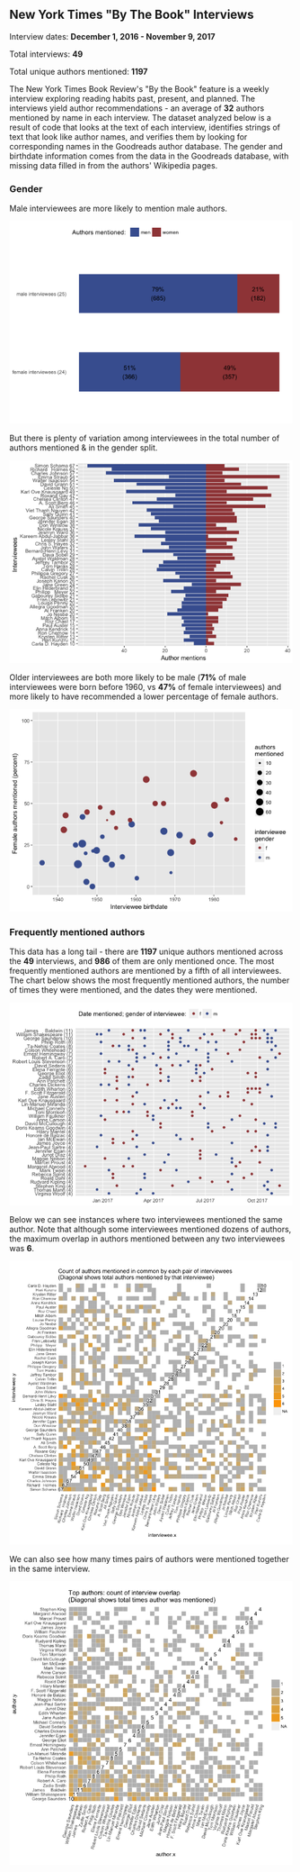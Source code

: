 New York Times "By The Book" Interviews
---------------------------------------

Interview dates: **December 1, 2016 - November 9, 2017**

Total interviews: **49**

Total unique authors mentioned: **1197**

The New York Times Book Review's "By the Book" feature is a weekly interview exploring reading habits past, present, and planned. The interviews yield author recommendations - an average of **32** authors mentioned by name in each interview. The dataset analyzed below is a result of code that looks at the text of each interview, identifies strings of text that look like author names, and verifies them by looking for corresponding names in the Goodreads author database. The gender and birthdate information comes from the data in the Goodreads database, with missing data filled in from the authors' Wikipedia pages.

### Gender

Male interviewees are more likely to mention male authors.

![](btb_files/figure-markdown_github/unnamed-chunk-2-1.png)

But there is plenty of variation among interviewees in the total number of authors mentioned & in the gender split.

![](btb_files/figure-markdown_github/unnamed-chunk-3-1.png)

Older interviewees are both more likely to be male (**71%** of male interviewees were born before 1960, vs **47%** of female interviewees) and more likely to have recommended a lower percentage of female authors.

![](btb_files/figure-markdown_github/unnamed-chunk-4-1.png)

### Frequently mentioned authors

This data has a long tail - there are **1197** unique authors mentioned across the **49** interviews, and **986** of them are only mentioned once. The most frequently mentioned authors are mentioned by a fifth of all interviewees. The chart below shows the most frequently mentioned authors, the number of times they were mentioned, and the dates they were mentioned.

![](btb_files/figure-markdown_github/unnamed-chunk-5-1.png)

Below we can see instances where two interviewees mentioned the same author. Note that although some interviewees mentioned dozens of authors, the maximum overlap in authors mentioned between any two interviewees was **6**.

![](btb_files/figure-markdown_github/unnamed-chunk-7-1.png)

We can also see how many times pairs of authors were mentioned together in the same interview.

![](btb_files/figure-markdown_github/unnamed-chunk-8-1.png)
